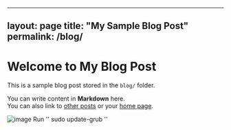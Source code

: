 
---
layout: page
title: "My Sample Blog Post"
permalink: /blog/
---

# Welcome to My Blog Post

This is a sample blog post stored in the `blog/` folder.

You can write content in **Markdown** here.  
You can also link to [other posts](/blog/sample/) or your [home page](/).


![image](https://github.com/user-attachments/assets/c2e75171-f473-41c6-9e89-acb529cbb8b2)
Run 
''
sudo update-grub
''

